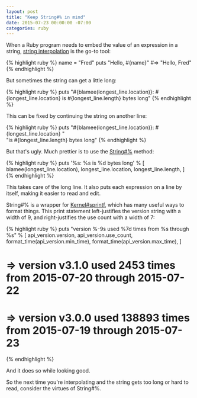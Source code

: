 ```yaml
---
layout: post
title: "Keep String#% in mind"
date: 2015-07-23 00:00:00 -07:00
categories: ruby
---
```


When a Ruby program needs to embed the value of an expression in a
string, [string interpolation][1] is the go-to tool:

{% highlight ruby %}
name = "Fred"
puts "Hello, #{name}"
#=> "Hello, Fred"
{% endhighlight %}

But sometimes the string can get a little long:

{% highlight ruby %}
puts "#{blamee(longest_line.location)}: #{longest_line.location} is #{longest_line.length} bytes long"
{% endhighlight %}

This can be fixed by continuing the string on another line:

{% highlight ruby %}
puts "#{blamee(longest_line.location)}: #{longest_line.location} "\
  "is #{longest_line.length} bytes long"
{% endhighlight %}

But that's ugly.  Much prettier is to use the [String#%][2] method:

{% highlight ruby %}
puts '%s: %s is %d bytes long' % [
  blamee(longest_line.location),
  longest_line.location,
  longest_line.length,
]
{% endhighlight %}

This takes care of the long line.  It also puts each expression on a
line by itself, making it easier to read and edit.

String#% is a wrapper for [Kernel#sprintf][3], which has many useful
ways to format things.  This print statement left-justifies the
version string with a width of 9, and right-justifies the use count
with a width of 7:

{% highlight ruby %}
puts "version %-9s used %7d times from %s through %s" % [
  api_version.version,
  api_version.use_count,
  format_time(api_version.min_time),
  format_time(api_version.max_time),
]
# => version v3.1.0    used    2453 times from 2015-07-20 through 2015-07-22
# => version v3.0.0    used  138893 times from 2015-07-19 through 2015-07-23
{% endhighlight %}

And it does so while looking good.

So the next time you're interpolating and the string gets too long or
hard to read, consider the virtues of String#%.

[1]: https://en.wikibooks.org/wiki/Ruby_Programming/Syntax/Literals#Interpolation
[2]: http://ruby-doc.org/core-2.2.2/String.html#method-i-25
[3]: http://ruby-doc.org/core-2.2.2/Kernel.html#method-i-sprintf
